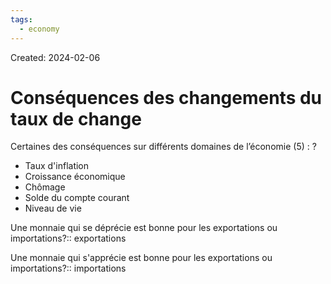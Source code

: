 ```yaml
---
tags:
  - economy
---
```

Created: 2024-02-06

# Conséquences des changements du taux de change

Certaines des conséquences sur différents domaines de l’économie (5) :
?
- Taux d'inflation
- Croissance économique
- Chômage
- Solde du compte courant
- Niveau de vie
<!--SR:!2024-02-25,8,210-->


Une monnaie qui se déprécie est bonne pour les exportations ou importations?:: exportations
<!--SR:!2024-02-22,10,250-->

Une monnaie qui s'apprécie est bonne pour les exportations ou importations?:: importations
<!--SR:!2024-03-07,17,250-->


